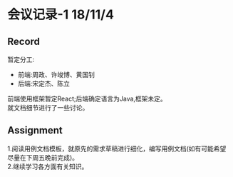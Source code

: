 # 会议记录-1 18/11/4 
## Record  
暂定分工:  
- 前端:周政、许竣博、黄国钊  
- 后端:宋定杰、陈立  
  
前端使用框架暂定React;后端确定语言为Java,框架未定。  
就文档细节进行了一些讨论。  
## Assignment
1.阅读用例文档模板，就原先的需求草稿进行细化，编写用例文档(如有可能希望尽量在下周五晚前完成)。  
2.继续学习各方面有关知识。